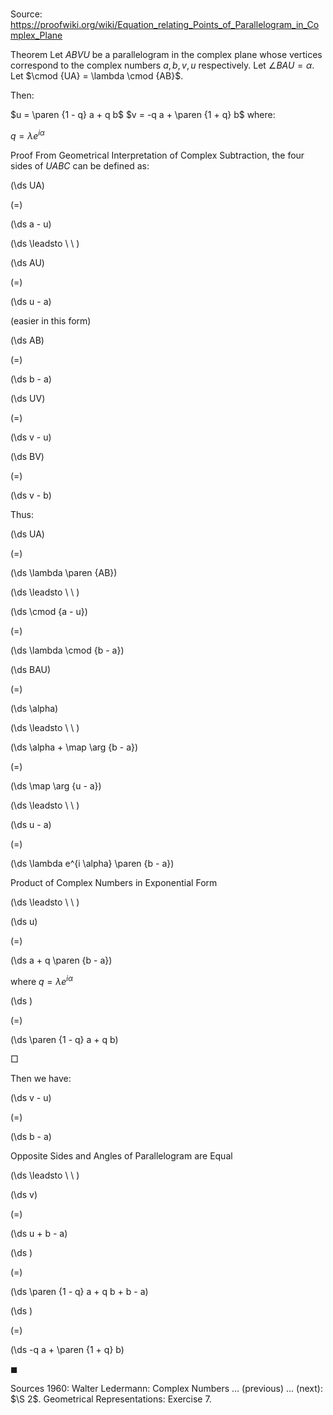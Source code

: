 # 

Source: https://proofwiki.org/wiki/Equation_relating_Points_of_Parallelogram_in_Complex_Plane

Theorem
Let $ABVU$ be a parallelogram in the complex plane whose vertices correspond to the complex numbers $a, b, v, u$ respectively.
Let $\angle BAU = \alpha$.
Let $\cmod {UA} = \lambda \cmod {AB}$.


Then:

$u = \paren {1 - q} a + q b$
$v = -q a + \paren {1 + q} b$
where:

$q = \lambda e^{i \alpha}$


Proof
From Geometrical Interpretation of Complex Subtraction, the four sides of $UABC$ can be defined as:














\(\ds UA\)

\(=\)







\(\ds a - u\)














\(\ds \leadsto \ \ \)





\(\ds AU\)

\(=\)







\(\ds u - a\)





(easier in this form)














\(\ds AB\)

\(=\)







\(\ds b - a\)




















\(\ds UV\)

\(=\)







\(\ds v - u\)




















\(\ds BV\)

\(=\)







\(\ds v - b\)










Thus: 














\(\ds UA\)

\(=\)







\(\ds \lambda \paren {AB}\)














\(\ds \leadsto \ \ \)





\(\ds \cmod {a - u}\)

\(=\)







\(\ds \lambda \cmod {b - a}\)




















\(\ds BAU\)

\(=\)







\(\ds \alpha\)














\(\ds \leadsto \ \ \)





\(\ds \alpha + \map \arg {b - a}\)

\(=\)







\(\ds \map \arg {u - a}\)














\(\ds \leadsto \ \ \)





\(\ds u - a\)

\(=\)







\(\ds \lambda e^{i \alpha} \paren {b - a}\)





Product of Complex Numbers in Exponential Form








\(\ds \leadsto \ \ \)





\(\ds u\)

\(=\)







\(\ds a + q \paren {b - a}\)





where $q = \lambda e^{i \alpha}$














\(\ds \)

\(=\)







\(\ds \paren {1 - q} a + q b\)









$\Box$

Then we have:














\(\ds v - u\)

\(=\)







\(\ds b - a\)





Opposite Sides and Angles of Parallelogram are Equal








\(\ds \leadsto \ \ \)





\(\ds v\)

\(=\)







\(\ds u + b - a\)




















\(\ds \)

\(=\)







\(\ds \paren {1 - q} a + q b + b - a\)




















\(\ds \)

\(=\)







\(\ds -q a + \paren {1 + q} b\)









$\blacksquare$


Sources
1960: Walter Ledermann: Complex Numbers ... (previous) ... (next): $\S 2$. Geometrical Representations: Exercise $7$.




